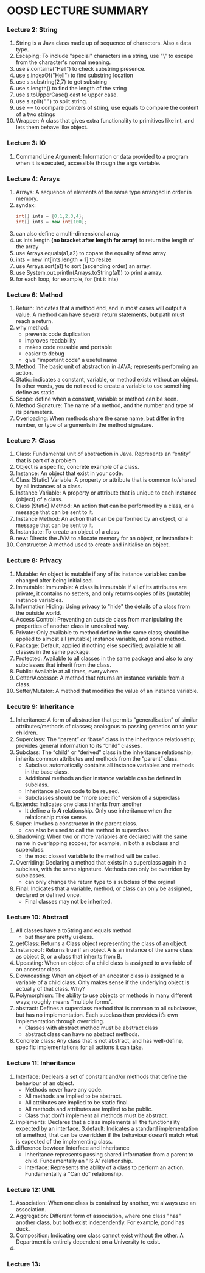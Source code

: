 # OOSD LECTURE SUMMARY

### Lecture 2: String
1. String is a Java class made up of sequence of characters. Also a data type.
2. Escaping: To include "special" characters in a string, use "\\" to escape from the character's normal meaning.
3. use s.contains("Hell") to check substring presence.
4. use s.indexOf("Hell") to find substring location
5. use s.substring(2,7) to get substring
6. use s.length() to find the length of the string
7. use s.toUpperCase() cast to upper case.
8. use s.split(" ") to split string.
9. use == to compare pointers of string, use equals to compare the content of a two strings
10. Wrapper: A class that gives extra functionality to primitives like int, and lets them behave like object.

### Lecture 3: IO
1. Command Line Argument: Information or data provided to a program when it is executed, accessible through the args variable.

### Lecture 4: Arrays
1. Arrays: A sequence of elements of the same type arranged in order in memory.
2. syndax:
    ```JAVA
    int[] ints = {0,1,2,3,4};
    int[] ints = new int[100];
    ```
3. can also define a multi-dimensional array
4. us ints.length **(no bracket after length for array)** to return the length of the array
5. use Arrays.equals(a1,a2) to copare the equality of two array
6. ints = new int\[ints.length + 1\] to resize
7. use Arrays.sort(a1) to sort (ascending order) an array.
8. use System.out.println(Arrays.toString(a1)) to print a array.
9. for each loop, for example, for (int i: ints)

### Lecture 6: Method
1. Return: Indicates that a method end, and in most cases will output a value. A method can have several return statements, but path must reach a return.
2. why method:
    - prevents code duplication
    - improves readability
    - makes code reusable and portable
    - easier to debug
    - give "important code" a useful name
3. Method: The basic unit of abstraction in JAVA; represents performing an action.
4. Static: indicates a constant, variable, or method exists without an object. In other words, you do not need to create a variable to use something define as static.
5. Scope: define when a constant, variable or method can be seen.
6. Method Signature: The name of a method, and the number and type of its parameters.
7. Overloading: When methods share the same name, but differ in the number, or type of arguments in the method signature.

### Lecture 7: Class
1. Class: Fundamental unit of abstraction in Java. Represents an “entity” that is part of a problem.
2. Object is a specific, concrete example of a class.
3. Instance: An object that exist in your code.
4. Class (Static) Variable: A property or attribute that is common to/shared by all instances of a class.
5. Instance Variable: A property or attribute that is unique to each instance (object) of a class.
6. Class (Static) Method: An action that can be performed by a class, or a message that can be sent to it.
7. Instance Method: An action that can be performed by an object, or a message that can be sent to it.
8. Instantiate: To create an object of a class
9. new: Directs the JVM to allocate memory for an object, or instantiate it
10. Constructor: A method used to create and initialise an object.

### Lecture 8: Privacy
1. Mutable: An object is mutable if any of its instance variables can be changed after being initialised.
2. Immutable: Immutable: A class is immutable if all of its attributes are private, it contains no setters, and only returns copies of its (mutable) instance variables.
3. Information Hiding: Using privacy to "hide" the details of a class from the outside world.
4. Access Control: Preventing an outside class from manipulating the properties of another class in undesired way.
5. Private: Only available to method define in the same class; should be applied to almost all (mutable) instance variable, and some method.
6. Package: Default, applied if nothing else specified; available to all classes in the same package.
7. Protected: Available to all classes in the same package and also to any subclasses that inherit from the class.
8. Public: Available at all times, everywhere.
9. Getter/Accessor: A method that returns an instance variable from a class.
10. Setter/Mutator: A method that modifies the value of an instance variable.

### Lecutre 9: Inheritance
1. Inheritance: A form of abstraction that permits “generalisation” of similar attributes/methods of classes; analogous to passing genetics on to your children.
2. Superclass: The “parent” or “base” class in the inheritance relationship; provides general information to its “child” classes.
3. Subclass: The “child” or “derived” class in the inheritance relationship; inherits common attributes and methods from the “parent” class.
    - Subclass automatically contains all instance variables and methods in the base class.
    - Additional methods and/or instance variable can be defined in subclass.
    - Inheritance allows code to be reused.
    - Subclasses should be "more specific" version of a superclass
4. Extends: Indicates one class inherits from another
    - It define a ***is A*** relationship. Only use inheritance when the relationship make sense.
5. Super: Invokes a constructor in the parent class.
    - can also be used to call the method in superclass.
6. Shadowing: When two or more variables are declared with the same name in overlapping scopes; for example, in both a subclass and superclass.
    - the most closest variable to the method will be called.
7. Overriding: Declaring a method that exists in a superclass again in a subclass, with the same signature. Methods can only be overriden by subclasses.
    - can only change the return type to a subclass of the orginal
8. Final: Indicates that a variable, method, or class can only be assigned, declared or defined once.
    - Final classes may not be inherited.


### Lecture 10: Abstract
1. All classes have a toString and equals method
    - but they are pretty useless.
2. getClass: Returns a Class object representing the class of an object.
3. instanceof: Returns true if an object A is an instance of the same class as object B, or a class that inherits from B.
4. Upcasting: When an object of a child class is assigned to a variable of an ancestor class.
5. Downcasting: When an object of an ancestor class is assigned to a variable of a child class. Only makes sense if the underlying object is actually of that class. Why?
6. Polymorphism: The ability to use objects or methods in many different ways; roughly means “multiple forms”.
7. abstract: Defines a superclass method that is common to all subclasses, but has no implementation. Each subclass then provides it’s own implementation through overriding.
    - Classes with abstract method must be abstract class
    - abstract class can have no abstract methods.
8. Concrete class: Any class that is not abstract, and has well-define, specific implementations for all actions it can take.

### Lecture 11: Inheritance
1. Interface: Declears a set of constant and/or methods that define the behaviour of an object.
    - Methods never have any code.
    - All methods are implied to be abstract.
    - All attributes are implied to be static final.
    - All methods and attributes are implied to be public.
    - Class that don't implement all methods must be abstract.
2. implements: Declares that a class implements all the functionality expected by an interface.
3.default: Indicates a standard implementation of a method, that can be overridden if the behaviour doesn’t match what is expected of the implementing class.
3. difference bewteen Interface and Inheritance
    - Inheritance represents passing shared information from a parent to child. Fundamentally an "IS A" relationship.
    - Interface: Represents the ability of a class to perform an action. Fundamentally a "Can do" relationship.

### Lecture 12: UML
1. Association: When one class is contained by another, we always use an association.
2. Aggregation: Different form of association, where one class "has" another class, but both exist independently. For example, pond has duck.
3. Composition: Indicating one class cannot exist without the other. A Department is entirely dependent on a University to exist.
4. 

### Lecture 13:
